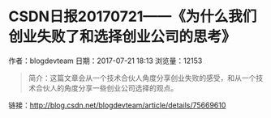# CSDN日报20170721——《为什么我们创业失败了和选择创业公司的思考》
作者：blogdevteam
日期：2017-07-21 18:13
浏览量：12153
> 简介：这篇文章会从一个技术合伙人角度分享创业失败的感受，和从一个技术合伙人的角度分享一些创业公司选择的观点。

 链接：http://blog.csdn.net/blogdevteam/article/details/75669610
